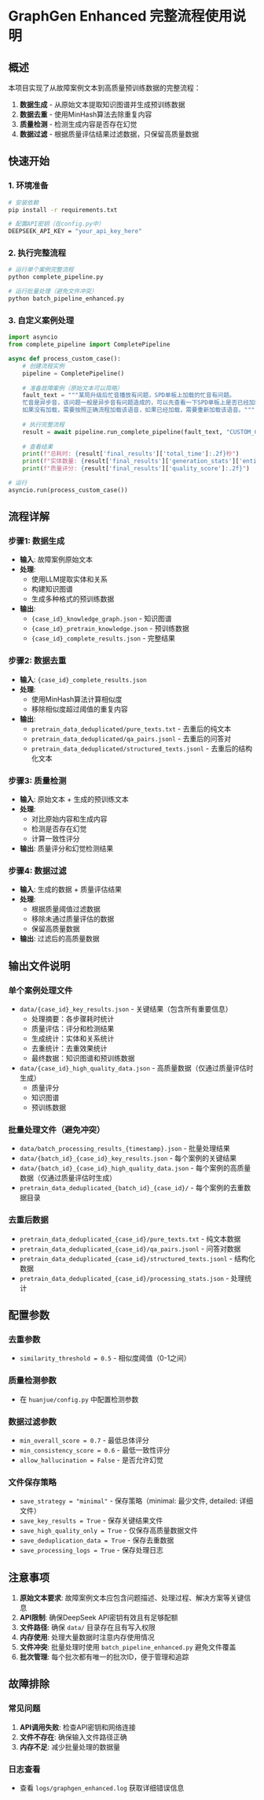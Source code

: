 # GraphGen Enhanced 完整流程使用说明

## 概述

本项目实现了从故障案例文本到高质量预训练数据的完整流程：
1. **数据生成** - 从原始文本提取知识图谱并生成预训练数据
2. **数据去重** - 使用MinHash算法去除重复内容
3. **质量检测** - 检测生成内容是否存在幻觉
4. **数据过滤** - 根据质量评估结果过滤数据，只保留高质量数据

## 快速开始

### 1. 环境准备

```bash
# 安装依赖
pip install -r requirements.txt

# 配置API密钥（在config.py中）
DEEPSEEK_API_KEY = "your_api_key_here"
```

### 2. 执行完整流程

```bash
# 运行单个案例完整流程
python complete_pipeline.py

# 运行批量处理（避免文件冲突）
python batch_pipeline_enhanced.py
```

### 3. 自定义案例处理

```python
import asyncio
from complete_pipeline import CompletePipeline

async def process_custom_case():
    # 创建流程实例
    pipeline = CompletePipeline()
    
    # 准备故障案例（原始文本可以简略）
    fault_text = """某局升级后忙音播放有问题，SPD单板上加载的忙音有问题。
    忙音是异步音，该问题一般是异步音有问题造成的，可以先查看一下SPD单板上是否已经加载该语音，
    如果没有加载，需要按照正确流程加载该语音，如果已经加载，需要重新加载该语音。"""
    
    # 执行完整流程
    result = await pipeline.run_complete_pipeline(fault_text, "CUSTOM_CASE_001")
    
    # 查看结果
    print(f"总耗时: {result['final_results']['total_time']:.2f}秒")
    print(f"实体数量: {result['final_results']['generation_stats']['entities']}")
    print(f"质量评分: {result['final_results']['quality_score']:.2f}")

# 运行
asyncio.run(process_custom_case())
```

## 流程详解

### 步骤1: 数据生成
- **输入**: 故障案例原始文本
- **处理**: 
  - 使用LLM提取实体和关系
  - 构建知识图谱
  - 生成多种格式的预训练数据
- **输出**: 
  - `{case_id}_knowledge_graph.json` - 知识图谱
  - `{case_id}_pretrain_knowledge.json` - 预训练数据
  - `{case_id}_complete_results.json` - 完整结果

### 步骤2: 数据去重
- **输入**: `{case_id}_complete_results.json`
- **处理**: 
  - 使用MinHash算法计算相似度
  - 移除相似度超过阈值的重复内容
- **输出**: 
  - `pretrain_data_deduplicated/pure_texts.txt` - 去重后的纯文本
  - `pretrain_data_deduplicated/qa_pairs.jsonl` - 去重后的问答对
  - `pretrain_data_deduplicated/structured_texts.jsonl` - 去重后的结构化文本

### 步骤3: 质量检测
- **输入**: 原始文本 + 生成的预训练文本
- **处理**: 
  - 对比原始内容和生成内容
  - 检测是否存在幻觉
  - 计算一致性评分
- **输出**: 质量评分和幻觉检测结果

### 步骤4: 数据过滤
- **输入**: 生成的数据 + 质量评估结果
- **处理**: 
  - 根据质量阈值过滤数据
  - 移除未通过质量评估的数据
  - 保留高质量数据
- **输出**: 过滤后的高质量数据

## 输出文件说明

### 单个案例处理文件
- `data/{case_id}_key_results.json` - 关键结果（包含所有重要信息）
  - 处理摘要：各步骤耗时统计
  - 质量评估：评分和检测结果
  - 生成统计：实体和关系统计
  - 去重统计：去重效果统计
  - 最终数据：知识图谱和预训练数据
- `data/{case_id}_high_quality_data.json` - 高质量数据（仅通过质量评估时生成）
  - 质量评分
  - 知识图谱
  - 预训练数据

### 批量处理文件（避免冲突）
- `data/batch_processing_results_{timestamp}.json` - 批量处理结果
- `data/{batch_id}_{case_id}_key_results.json` - 每个案例的关键结果
- `data/{batch_id}_{case_id}_high_quality_data.json` - 每个案例的高质量数据（仅通过质量评估时生成）
- `pretrain_data_deduplicated_{batch_id}_{case_id}/` - 每个案例的去重数据目录

### 去重后数据
- `pretrain_data_deduplicated_{case_id}/pure_texts.txt` - 纯文本数据
- `pretrain_data_deduplicated_{case_id}/qa_pairs.jsonl` - 问答对数据
- `pretrain_data_deduplicated_{case_id}/structured_texts.jsonl` - 结构化数据
- `pretrain_data_deduplicated_{case_id}/processing_stats.json` - 处理统计

## 配置参数

### 去重参数
- `similarity_threshold = 0.5` - 相似度阈值（0-1之间）

### 质量检测参数
- 在 `huanjue/config.py` 中配置检测参数

### 数据过滤参数
- `min_overall_score = 0.7` - 最低总体评分
- `min_consistency_score = 0.6` - 最低一致性评分
- `allow_hallucination = False` - 是否允许幻觉

### 文件保存策略
- `save_strategy = "minimal"` - 保存策略（minimal: 最少文件, detailed: 详细文件）
- `save_key_results = True` - 保存关键结果文件
- `save_high_quality_only = True` - 仅保存高质量数据文件
- `save_deduplication_data = True` - 保存去重数据
- `save_processing_logs = True` - 保存处理日志

## 注意事项

1. **原始文本要求**: 故障案例文本应包含问题描述、处理过程、解决方案等关键信息
2. **API限制**: 确保DeepSeek API密钥有效且有足够配额
3. **文件路径**: 确保 `data/` 目录存在且有写入权限
4. **内存使用**: 处理大量数据时注意内存使用情况
5. **文件冲突**: 批量处理时使用 `batch_pipeline_enhanced.py` 避免文件覆盖
6. **批次管理**: 每个批次都有唯一的批次ID，便于管理和追踪

## 故障排除

### 常见问题
1. **API调用失败**: 检查API密钥和网络连接
2. **文件不存在**: 确保输入文件路径正确
3. **内存不足**: 减少批量处理的数据量

### 日志查看
- 查看 `logs/graphgen_enhanced.log` 获取详细错误信息

